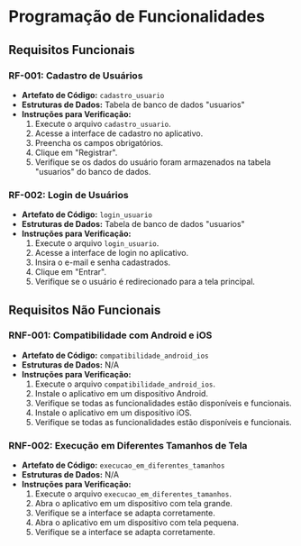 # Programação de Funcionalidades

## Requisitos Funcionais

### RF-001: Cadastro de Usuários
- **Artefato de Código:** `cadastro_usuario`
- **Estruturas de Dados:** Tabela de banco de dados "usuarios"
- **Instruções para Verificação:**
  1. Execute o arquivo `cadastro_usuario`.
  2. Acesse a interface de cadastro no aplicativo.
  3. Preencha os campos obrigatórios.
  4. Clique em "Registrar".
  5. Verifique se os dados do usuário foram armazenados na tabela "usuarios" do banco de dados.

### RF-002: Login de Usuários
- **Artefato de Código:** `login_usuario`
- **Estruturas de Dados:** Tabela de banco de dados "usuarios"
- **Instruções para Verificação:**
  1. Execute o arquivo `login_usuario`.
  2. Acesse a interface de login no aplicativo.
  3. Insira o e-mail e senha cadastrados.
  4. Clique em "Entrar".
  5. Verifique se o usuário é redirecionado para a tela principal.

## Requisitos Não Funcionais

### RNF-001: Compatibilidade com Android e iOS
- **Artefato de Código:** `compatibilidade_android_ios`
- **Estruturas de Dados:** N/A
- **Instruções para Verificação:**
  1. Execute o arquivo `compatibilidade_android_ios`.
  2. Instale o aplicativo em um dispositivo Android.
  3. Verifique se todas as funcionalidades estão disponíveis e funcionais.
  4. Instale o aplicativo em um dispositivo iOS.
  5. Verifique se todas as funcionalidades estão disponíveis e funcionais.

### RNF-002: Execução em Diferentes Tamanhos de Tela
- **Artefato de Código:** `execucao_em_diferentes_tamanhos`
- **Estruturas de Dados:** N/A
- **Instruções para Verificação:**
  1. Execute o arquivo `execucao_em_diferentes_tamanhos`.
  2. Abra o aplicativo em um dispositivo com tela grande.
  3. Verifique se a interface se adapta corretamente.
  4. Abra o aplicativo em um dispositivo com tela pequena.
  5. Verifique se a interface se adapta corretamente.

